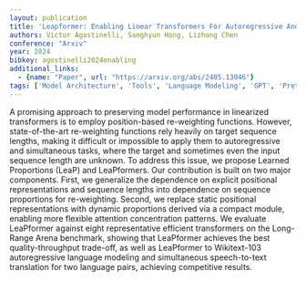 ```yaml
---
layout: publication
title: 'Leapformer: Enabling Linear Transformers For Autoregressive And Simultaneous Tasks Via Learned Proportions'
authors: Victor Agostinelli, Sanghyun Hong, Lizhong Chen
conference: "Arxiv"
year: 2024
bibkey: agostinelli2024enabling
additional_links:
  - {name: "Paper", url: "https://arxiv.org/abs/2405.13046"}
tags: ['Model Architecture', 'Tools', 'Language Modeling', 'GPT', 'Pretraining Methods', 'Transformer', 'Attention Mechanism']
---
```

A promising approach to preserving model performance in linearized
transformers is to employ position-based re-weighting functions. However,
state-of-the-art re-weighting functions rely heavily on target sequence
lengths, making it difficult or impossible to apply them to autoregressive and
simultaneous tasks, where the target and sometimes even the input sequence
length are unknown. To address this issue, we propose Learned Proportions
(LeaP) and LeaPformers. Our contribution is built on two major components.
First, we generalize the dependence on explicit positional representations and
sequence lengths into dependence on sequence proportions for re-weighting.
Second, we replace static positional representations with dynamic proportions
derived via a compact module, enabling more flexible attention concentration
patterns. We evaluate LeaPformer against eight representative efficient
transformers on the Long-Range Arena benchmark, showing that LeaPformer
achieves the best quality-throughput trade-off, as well as LeaPformer to
Wikitext-103 autoregressive language modeling and simultaneous speech-to-text
translation for two language pairs, achieving competitive results.
